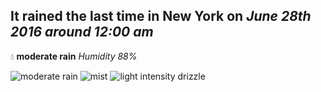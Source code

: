 ## It rained the last time in New York on *June 28th 2016 around 12:00 am*
💧  **moderate rain** *Humidity 88%*

![moderate rain](http://openweathermap.org/img/w/10n.png) ![mist](http://openweathermap.org/img/w/50n.png) ![light intensity drizzle](http://openweathermap.org/img/w/09n.png)
